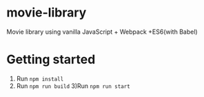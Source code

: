 # movie-library
Movie library using vanilla JavaScript + Webpack +ES6(with Babel)

# Getting started
1) Run `npm install`
2) Run `npm run build`
3)Run `npm run start`
